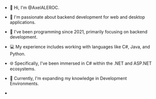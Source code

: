 - 👋 Hi, I'm @AxelALEROC.

- 👀 I'm passionate about backend development for web and desktop applications.
- 🚀 I've been programming since 2021, primarily focusing on backend development.
- 💻 My experience includes working with languages like C#, Java, and Python.
- 🌐 Specifically, I've been immersed in C# within the .NET and ASP.NET ecosystems.
- 🌱 Currently, I'm expanding my knowledge in Development Environments.
- 
<!---
AxelALEROC/AxelALEROC is a ✨ special ✨ repository because its `README.md` (this file) appears on your GitHub profile.
You can click the Preview link to take a look at your changes.
--->
